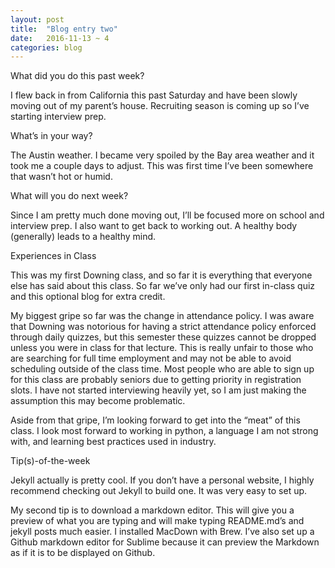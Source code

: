 ```yaml
---
layout: post
title:  "Blog entry two"
date:   2016-11-13 ~ 4
categories: blog
---
```



What did you do this past week?

I flew back in from California this past Saturday and have been slowly moving out of my parent’s house. Recruiting season is coming up so I’ve starting interview prep.

What’s in your way?

The Austin weather. I became very spoiled by the Bay area weather and it took me a couple days to adjust. This was first time I’ve been somewhere that wasn’t hot or humid.

What will you do next week?

Since I am pretty much done moving out, I’ll be focused more on school and interview prep. I also want to get back to working out. A healthy body (generally) leads to a healthy mind.

Experiences in Class

This was my first Downing class, and so far it is everything that everyone else has said about this class. So far we’ve only had our first in-class quiz and this optional blog for extra credit.

My biggest gripe so far was the change in attendance policy. I was aware that Downing was notorious for having a strict attendance policy enforced through daily quizzes, but this semester these quizzes cannot be dropped unless you were in class for that lecture. This is really unfair to those who are searching for full time employment and may not be able to avoid scheduling outside of the class time. Most people who are able to sign up for this class are probably seniors due to getting priority in registration slots. I have not started interviewing heavily yet, so I am just making the assumption this may become problematic.

Aside from that gripe, I’m looking forward to get into the “meat” of this class. I look most forward to working in python, a language I am not strong with, and learning best practices used in industry.

Tip(s)-of-the-week

Jekyll actually is pretty cool. If you don’t have a personal website, I highly recommend checking out Jekyll to build one. It was very easy to set up.

My second tip is to download a markdown editor. This will give you a preview of what you are typing and will make typing README.md’s and jekyll posts much easier. I installed MacDown with Brew. I’ve also set up a Github markdown editor for Sublime because it can preview the Markdown as if it is to be displayed on Github.
